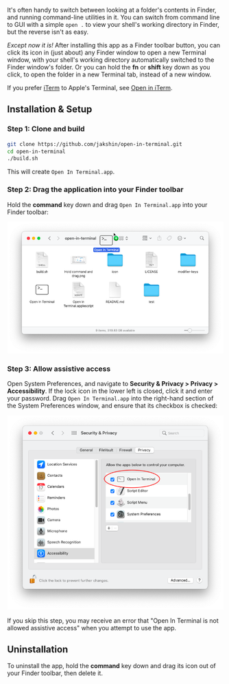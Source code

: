 It's often handy to switch between looking at a folder's contents in Finder, and running command-line utilities in it. You can switch from command line to GUI with a simple `open .` to view your shell's working directory in Finder, but the reverse isn't as easy.

*Except now it is!* After installing this app as a Finder toolbar button, you can click its icon in (just about) any Finder window to open a new Terminal window, with your shell's working directory automatically switched to the Finder window's folder. Or you can hold the **fn** or **shift** key down as you click, to open the folder in a new Terminal tab, instead of a new window.

If you prefer [iTerm](https://iterm2.com) to Apple's Terminal, see [Open in iTerm](https://github.com/jakshin/open-in-iterm).


## Installation & Setup

### Step 1: Clone and build

```bash
git clone https://github.com/jakshin/open-in-terminal.git
cd open-in-terminal
./build.sh
```

This will create `Open In Terminal.app`.

### Step 2: Drag the application into your Finder toolbar

Hold the **command** key down and drag `Open In Terminal.app` into your Finder toolbar:

![[Hold command and drag]](Hold%20command%20and%20drag.png)

### Step 3: Allow assistive access

Open System Preferences, and navigate to **Security & Privacy > Privacy > Accessibility**. If the lock icon in the lower left is closed, click it and enter your password. Drag `Open In Terminal.app` into the right-hand section of the System Preferences window, and ensure that its checkbox is checked:

![[screenshot]](Allow%20assistive%20access.png)

If you skip this step, you may receive an error that "Open In Terminal is not allowed assistive access" when you attempt to use the app.


## Uninstallation

To uninstall the app, hold the **command** key down and drag its icon out of your Finder toolbar, then delete it.
